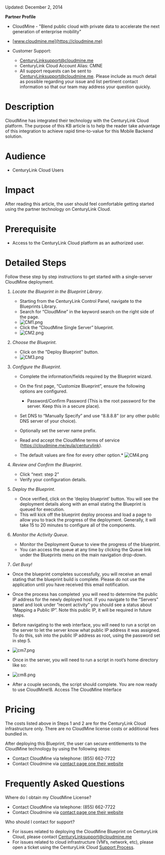 [CM1]: http://ca.tier3.io/ecokb/CM1.png

Updated: December 2, 2014

**Partner Profile**

*   CloudMine - "Blend public cloud with private data to accelerate the next generation of enterprise mobility"
*   [www.cloudmine.me](https://cloudmine.me)
*   Customer Support:

    *   CenturyLinksupport@cloudmine.me
    *   CenturyLink Cloud Account Alias: CMNE
    *   All support requests can be sent to CenturyLinksupport@cloudmine.me. Please include as much detail as possible regarding your issue and list pertinent contact information so that our team may address your question quickly.

# **Description**

CloudMine has integrated their technology with the CenturyLink Cloud platform.  The purpose of this KB article is to help the reader take advantage of this integration to achieve rapid time-to-value for this Mobile Backend solution.

# **Audience**

*   CenturyLink Cloud Users

# **Impact**

After reading this article, the user should feel comfortable getting started using the partner technology on CenturyLink Cloud.

# **Prerequisite** 

*   Access to the CenturyLink Cloud platform as an authorized user.

# **Detailed Steps**

Follow these step by step instructions to get started with a single-server CloudMine deployment.  

1.  _Locate the Blueprint in the Blueprint Library_. 

    *   Starting from the CenturyLink Control Panel, navigate to the Blueprints Library.
    *   Search for “CloudMine” in the keyword search on the right side of the page.
    *   ![CM1.png][CM1]
    *   Click the “CloudMine Single Server” blueprint.
    *   ![CM2.png](/attachments/token/bwYULRqYHsobb5jyg1jPtOS8W/?name=CM2.png)

2.  _Choose the Blueprint_. 

    *   Click on the "Deploy Blueprint" button.
    *   ![CM3.png](/attachments/token/7w7WQEjwMFz4HocjlmwncK5zD/?name=CM3.png)

3.  _Configure the Blueprint_. 

    *   Complete the information/fields required by the Blueprint wizard.
    *   On the first page, “Customize Blueprint”, ensure the following options are configured.

        *   Password/Confirm Password (This is the root password for the server. Keep this in a secure place).
    *   Set DNS to “Manually Specify” and use “8.8.8.8” (or any other public DNS server of your choice).
    *   Optionally set the server name prefix.
    *   Read and accept the CloudMine terms of service (https://cloudmine.me/eula/centurylink).
    *   The default values are fine for every other option.*   ![CM4.png](/attachments/token/ZXYoYubqKeri9E4zQVk6zjZtd/?name=CM4.png)

4.  _Review and Confirm the Blueprint_. 

    *   Click “next: step 2”
    *   Verify your configuration details.

5.  _Deploy the Blueprint_. 

    *   Once verified, click on the ‘deploy blueprint’ button. You will see the deployment details along with an email stating the Blueprint is queued for execution.
    *   This will kick off the blueprint deploy process and load a page to allow you to track the progress of the deployment. Generally, it will take 15 to 20 minutes to configure all of the components.

6.  _Monitor the Activity Queue_. 

    *   Monitor the Deployment Queue to view the progress of the blueprint.
    *   You can access the queue at any time by clicking the Queue link under the Blueprints menu on the main navigation drop-down.

7.  _Get Busy!_ 

*   Once the blueprint completes successfully, you will receive an email stating that the blueprint build is complete. Please do not use the application until you have received this email notification. 
*   Once the process has completed ­ you will need to determine the public IP address for the newly deployed host. If you navigate to the “Servers” panel and look under “recent activity” you should see a status about “Mapping a Public IP”. Note this public IP, it will be required in future steps.

*   Before navigating to the web interface, you will need to run a script on the server to let the server know what public IP address it was assigned. To do this, ssh into the public IP address as root, using the password set in step 5.

*   ![cm7.png](/attachments/token/sfFfNITb1wPq7Zg1hvFmtWxfw/?name=cm7.png)
*   Once in the server, you will need to run a script in root’s home directory like so:
*   ![cm8.png](/attachments/token/7UnKb2QnZVFmsmhdTVbJKm9q2/?name=cm8.png)
*   After a couple seconds, the script should complete. You are now ready to use CloudMine!8.  Access The CloudMine Interface

#  

# **Pricing**

The costs listed above in Steps 1 and 2 are for the CenturyLink Cloud infrastructure only.  There are no CloudMine license costs or additional fees bundled in.

After deploying this Blueprint, the user can secure entitlements to the CloudMine technology by using the following steps:

*   Contact CloudMine via telephone: (855) 662-7722
*   <span class="s1">Contact Cloudmine via [<span class="s2">contact page one their website</span>](https://cloudmine.me/contact/)</span>

 

# **Frequently Asked Questions**

Where do I obtain my CloudMine License?

*   Contact CloudMine via telephone: (855) 662-7722
*   <span class="s1">Contact Cloudmine via [<span class="s2">contact page one their website</span>](https://cloudmine.me/contact/)</span>

 Who should I contact for support?

*   For issues related to deploying the CloudMine Blueprint on CenturyLink Cloud, please contact [CenturyLinksupport@cloudmine.me](mailto:CenturyLinksupport@cloudmine.me)
*   For issues related to cloud infrastructure (VM’s, network, etc), please open a ticket using the CenturyLink Cloud [Support Process](https://t3n.zendesk.com/entries/23610702-How-do-I-report-a-support-issue-).


